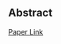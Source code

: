 ## Abstract



































[Paper Link](https://www.mdpi.com/2079-9292/13/1/229#:~:text=spectrogram%20images%20and%20used%20as,precise%20FAP%20detection%20capabilities%20in)